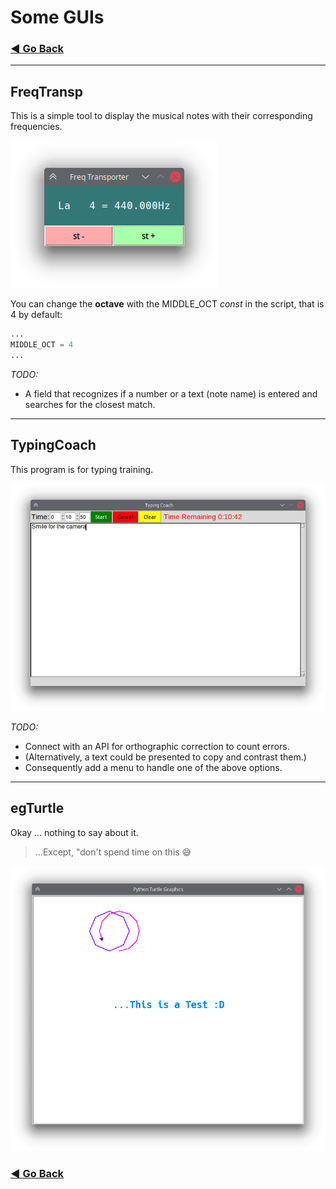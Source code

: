 # Some GUIs
### [ ◀️ Go Back](https://github.com/Sarctiann/SomePython3Tools)
***

## FreqTransp

This is a simple tool to display the musical notes with their corresponding frequencies.

![](../Resources/FreqTransp.png)

You can change the **octave** with the MIDDLE_OCT *const* in the script, that is 4 by default:
```python
...
MIDDLE_OCT = 4
...
```
*TODO:*
+ A field that recognizes if a number or a text (note name) is entered and searches for the closest match.

***

## TypingCoach

This program is for typing training.

![](../Resources/TypingCoach.png)

*TODO:*
+ Connect with an API for orthographic correction to count errors.
+ (Alternatively, a text could be presented to copy and contrast them.)
+ Consequently add a menu to handle one of the above options.


***

## egTurtle

Okay ... nothing to say about it. 
        
>...Except, "don't spend time on this 😅

![](../Resources/egTurtle.png)

### [ ◀️ Go Back](https://github.com/Sarctiann/SomePython3Tools)
